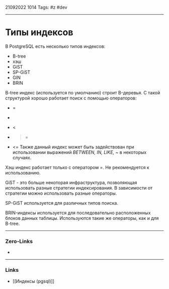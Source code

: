 21092022 1014
Tags: #z #dev

---
# Типы индексов

В PostgreSQL есть несколько типов индексов:
- B-tree
- хэш
- GiST
- SP-GiST
- GIN
- BRIN

B-tree индекс (используется по умолчанию) строит B-деревья. С такой структурой хорошо работает поиск с помощью операторов:
- =
- >
- <
- >=
- <=
Также данный индекс может быть задействован при использовании выражений *BETWEEN, IN, LIKE, ~* в некоторых случаях.

Хэш индекс работает только с оператором =. Не рекомендуется к использованию.

GiST - это больше некоторая инфраструктура, позволяющая использовать разные стратегии индексирования. В зависимости от стратегии можно использовать разные операторы.

SP-GiST используется для различных типов поиска.

BRIN-индексы используется для последовательно расположенных блоков данных таблицы. Используются такие же операторы, как и для B-tree.

---
### Zero-Links
- 

---
### Links
- [[Индексы (pgsql)]]
